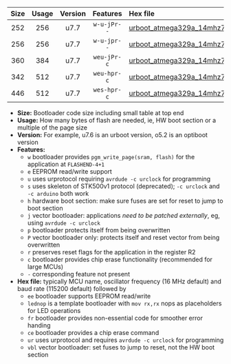 |Size|Usage|Version|Features|Hex file|
|:-:|:-:|:-:|:-:|:--|
|252|256|u7.7|`w-u-jPr--`|[urboot_atmega329a_14mhz7456_57600bps_lednop_ur_vbl.hex](https://raw.githubusercontent.com/stefanrueger/urboot.hex/main/mcus/atmega329a/fcpu_14mhz7456/57600_bps/urboot_atmega329a_14mhz7456_57600bps_lednop_ur_vbl.hex)|
|256|256|u7.7|`w-u-jpr--`|[urboot_atmega329a_14mhz7456_57600bps_lednop_fr_ur_vbl.hex](https://raw.githubusercontent.com/stefanrueger/urboot.hex/main/mcus/atmega329a/fcpu_14mhz7456/57600_bps/urboot_atmega329a_14mhz7456_57600bps_lednop_fr_ur_vbl.hex)|
|360|384|u7.7|`weu-jPr-c`|[urboot_atmega329a_14mhz7456_57600bps_ee_lednop_fr_ce_ur_vbl.hex](https://raw.githubusercontent.com/stefanrueger/urboot.hex/main/mcus/atmega329a/fcpu_14mhz7456/57600_bps/urboot_atmega329a_14mhz7456_57600bps_ee_lednop_fr_ce_ur_vbl.hex)|
|342|512|u7.7|`weu-hpr-c`|[urboot_atmega329a_14mhz7456_57600bps_ee_lednop_fr_ce_ur.hex](https://raw.githubusercontent.com/stefanrueger/urboot.hex/main/mcus/atmega329a/fcpu_14mhz7456/57600_bps/urboot_atmega329a_14mhz7456_57600bps_ee_lednop_fr_ce_ur.hex)|
|446|512|u7.7|`wes-hpr-c`|[urboot_atmega329a_14mhz7456_57600bps_ee_lednop_fr_ce.hex](https://raw.githubusercontent.com/stefanrueger/urboot.hex/main/mcus/atmega329a/fcpu_14mhz7456/57600_bps/urboot_atmega329a_14mhz7456_57600bps_ee_lednop_fr_ce.hex)|

- **Size:** Bootloader code size including small table at top end
- **Usage:** How many bytes of flash are needed, ie, HW boot section or a multiple of the page size
- **Version:** For example, u7.6 is an urboot version, o5.2 is an optiboot version
- **Features:**
  + `w` bootloader provides `pgm_write_page(sram, flash)` for the application at `FLASHEND-4+1`
  + `e` EEPROM read/write support
  + `u` uses urprotocol requiring `avrdude -c urclock` for programming
  + `s` uses skeleton of STK500v1 protocol (deprecated); `-c urclock` and `-c arduino` both work
  + `h` hardware boot section: make sure fuses are set for reset to jump to boot section
  + `j` vector bootloader: applications *need to be patched externally*, eg, using `avrdude -c urclock`
  + `p` bootloader protects itself from being overwritten
  + `P` vector bootloader only: protects itself and reset vector from being overwritten
  + `r` preserves reset flags for the application in the register R2
  + `c` bootloader provides chip erase functionality (recommended for large MCUs)
  + `-` corresponding feature not present
- **Hex file:** typically MCU name, oscillator frequency (16 MHz default) and baud rate (115200 default) followed by
  + `ee` bootloader supports EEPROM read/write
  + `lednop` is a template bootloader with `mov rx,rx` nops as placeholders for LED operations
  + `fr` bootloader provides non-essential code for smoother error handing
  + `ce` bootloader provides a chip erase command
  + `ur` uses urprotocol and requires `avrdude -c urclock` for programming
  + `vbl` vector bootloader: set fuses to jump to reset, not the HW boot section
